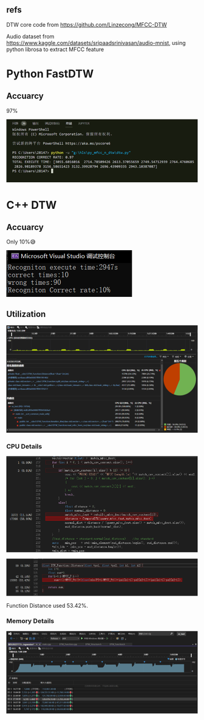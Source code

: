 ## refs

DTW core code from https://github.com/Linzecong/MFCC-DTW

Audio dataset from https://www.kaggle.com/datasets/sripaadsrinivasan/audio-mnist, using python librosa to extract MFCC feature

# Python FastDTW
## Accuarcy
97%

![image](img/pyaccu.png)

# C++ DTW
## Accuarcy
Only 10%:sweat_smile:

![image](img/vsaccu.png)

## Utilization

![image](img/summary.png)

### CPU Details

![image](img/func1.png)

![image](img/func2.png)

Function Distance used 53.42%.
### Memory Details

![image](img/memuti.png)
